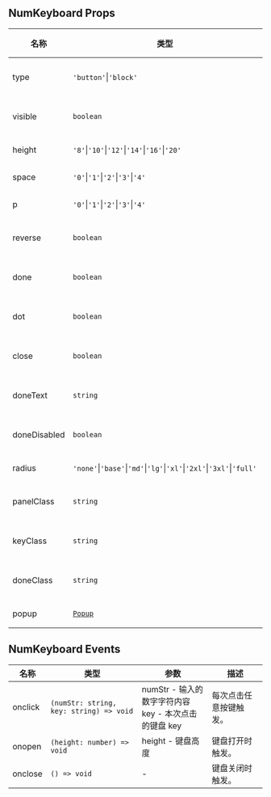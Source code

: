 ## NumKeyboard Props

| 名称         | 类型                                                                   | 默认值                 | 必传 | 说明                 |
| ------------ | ---------------------------------------------------------------------- | ---------------------- | ---- | -------------------- |
| type         | `'button'`\|`'block'`                                                  | `'button'`             | N    | 键盘样式类型。       |
| visible      | `boolean`                                                              | `false`                | N    | 是否显示键盘。       |
| height       | `'8'`\|`'10'`\|`'12'`\|`'14'`\|`'16'`\|`'20'`                          | `'12'`                 | N    | 按键高度。           |
| space        | `'0'`\|`'1'`\|`'2'`\|`'3'`\|`'4'`                                      | `'2'`                  | N    | 按键间距。           |
| p            | `'0'`\|`'1'`\|`'2'`\|`'3'`\|`'4'`                                      | `'2'`                  | N    | 键盘内边距。         |
| reverse      | `boolean`                                                              | `false`                | N    | 数字是否上下反向。   |
| done         | `boolean`                                                              | `true`                 | N    | 是否显示完成按钮。   |
| dot          | `boolean`                                                              | `true`                 | N    | 是否显示小数点。     |
| close        | `boolean`                                                              | `false`                | N    | 是否显示关闭按钮。   |
| doneText     | `string`                                                               | 当前语言的 common.done | N    | 完成按钮文案。       |
| doneDisabled | `boolean`                                                              | `false`                | N    | 完成按钮是否禁用。   |
| radius       | `'none'`\|`'base'`\|`'md'`\|`'lg'`\|`'xl'`\|`'2xl'`\|`'3xl'`\|`'full'` | `'base'`               | N    | 按键圆角。           |
| panelClass   | `string`                                                               | `''`                   | N    | 键盘面板注入 Class。 |
| keyClass     | `string`                                                               | `''`                   | N    | 按键注入 Class。     |
| doneClass    | `string`                                                               | `''`                   | N    | 完成按键注入 Class。 |
| popup        | [`Popup`](https://stdf.design/#/components?nav=popup&tab=1)            | `{}`                   | N    | 弹出层参数。         |

## NumKeyboard Events

| 名称    | 类型                                    | 参数                                                      | 描述                   |
| ------- | --------------------------------------- | --------------------------------------------------------- | ---------------------- |
| onclick | `(numStr: string, key: string) => void` | numStr - 输入的数字字符内容<br />key - 本次点击的键盘 key | 每次点击任意按键触发。 |
| onopen  | `(height: number) => void`              | height - 键盘高度                                         | 键盘打开时触发。       |
| onclose | `() => void`                            | -                                                         | 键盘关闭时触发。       |
